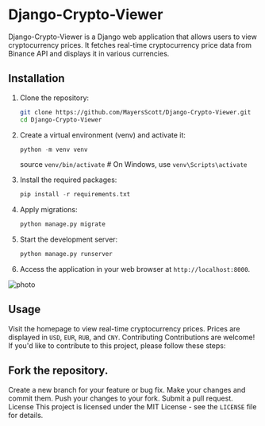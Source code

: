 # Django-Crypto-Viewer

Django-Crypto-Viewer is a Django web application that allows users to view cryptocurrency prices. It fetches real-time cryptocurrency price data from Binance API and displays it in various currencies.

## Installation

1. Clone the repository:

   ```bash
   git clone https://github.com/MayersScott/Django-Crypto-Viewer.git
   cd Django-Crypto-Viewer
1. Create a virtual environment (venv) and activate it:
   ```python
   python -m venv venv
   ```
   source `venv/bin/activate`  # On Windows, use `venv\Scripts\activate`

3. Install the required packages:
   ```python
   pip install -r requirements.txt
   ```

5. Apply migrations:
   ```python
   python manage.py migrate
   ```

7. Start the development server:
   ```python
   python manage.py runserver
   ```

9. Access the application in your web browser at `http://localhost:8000`.
    
![photo](https://github.com/MayersScott/Django-Crypto-Viewer/assets/148715834/f8d48638-e1ac-46a5-a8c7-7ebac65104d2)

## Usage
Visit the homepage to view real-time cryptocurrency prices.
Prices are displayed in `USD`, `EUR`, `RUB`, and `CNY`.
Contributing
Contributions are welcome! If you'd like to contribute to this project, please follow these steps:

## Fork the repository.
Create a new branch for your feature or bug fix.
Make your changes and commit them.
Push your changes to your fork.
Submit a pull request.
License
This project is licensed under the MIT License - see the `LICENSE` file for details.


